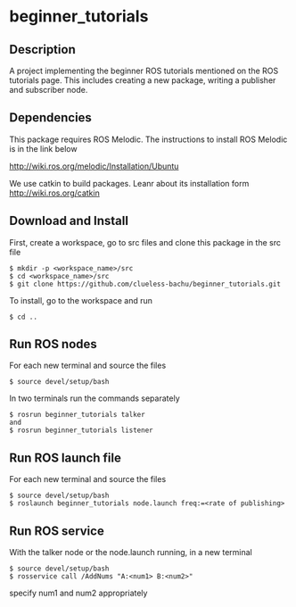 # beginner_tutorials

## Description

A project implementing the beginner ROS tutorials mentioned on the ROS tutorials page. This includes creating a new package, writing a publisher and subscriber node.

## Dependencies

This package requires ROS Melodic. The instructions to install ROS Melodic is in the link below

http://wiki.ros.org/melodic/Installation/Ubuntu

We use catkin to build packages. Leanr about its installation form http://wiki.ros.org/catkin

## Download and Install

First, create a workspace, go to src files and clone this package in the src file
```
$ mkdir -p <workspace_name>/src
$ cd <workspace_name>/src
$ git clone https://github.com/clueless-bachu/beginner_tutorials.git
```

To install, go to the workspace and run
```
$ cd ..
```

## Run ROS nodes

For each new terminal and source the files
```
$ source devel/setup/bash
```

In two terminals run the commands separately
```
$ rosrun beginner_tutorials talker
and 
$ rosrun beginner_tutorials listener
```

## Run ROS launch file

For each new terminal and source the files
```
$ source devel/setup/bash
$ roslaunch beginner_tutorials node.launch freq:=<rate of publishing>
```

## Run ROS service

With the talker node or the node.launch running, in a new terminal
```
$ source devel/setup/bash
$ rosservice call /AddNums "A:<num1> B:<num2>"
```
specify num1 and num2 appropriately